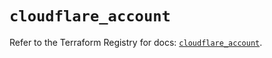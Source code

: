 # `cloudflare_account`

Refer to the Terraform Registry for docs: [`cloudflare_account`](https://registry.terraform.io/providers/cloudflare/cloudflare/4.25.0/docs/resources/account).

